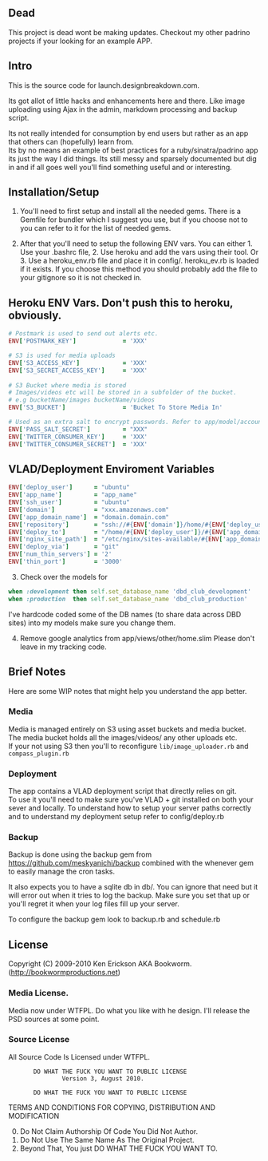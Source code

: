 ## Dead
This project is dead wont be making updates.
Checkout my other padrino projects if your looking for an example APP.          

## Intro

This is the source code for launch.designbreakdown.com.   

Its got allot of little hacks and enhancements here and there. 
Like image uploading using Ajax in the admin, markdown processing and backup script.

Its not really intended for consumption by end users but rather as an app that others can (hopefully) learn from.   
Its by no means an example of best practices for a ruby/sinatra/padrino app its just the way I did things.
Its still messy and sparsely documented but dig in and if all goes well you'll find something useful and or interesting. 

## Installation/Setup

1. You'll need to first setup and install all the needed gems. 
  There is a Gemfile for bundler which I suggest you use, but if you choose not to you can refer to it for the list of needed gems.

2. After that you'll need to setup the following ENV vars.
  You can either 1. Use your .bashrc file, 2. Use heroku and add the vars using their tool.
  Or 3. Use a heroku_env.rb file and place it in config/. heroku_ev.rb is loaded if it exists. 
  If you choose this method you should probably add the file to your gitignore so it is not checked in.
  
  ## Heroku ENV Vars. Don't push this to heroku, obviously.    
  
  ```ruby     
  # Postmark is used to send out alerts etc.
  ENV['POSTMARK_KEY']             = 'XXX'

  # S3 is used for media uploads
  ENV['S3_ACCESS_KEY']            = 'XXX'
  ENV['S3_SECRET_ACCESS_KEY']     = 'XXX'   
    
  # S3 Bucket where media is stored   
  # Images/videos etc will be stored in a subfolder of the bucket.
  # e.g bucketName/images bucketName/videos 
  ENV['S3_BUCKET']                = 'Bucket To Store Media In'

  # Used as an extra salt to encrypt passwords. Refer to app/model/account.rb
  ENV['PASS_SALT_SECRET']         = "XXX"  
  ENV['TWITTER_CONSUMER_KEY']     = 'XXX'   
  ENV['TWITTER_CONSUMER_SECRET']  = 'XXX' 
  ```

  ## VLAD/Deployment Enviroment Variables    
  
  ```ruby
  ENV['deploy_user']      = "ubuntu"
  ENV['app_name']         = "app_name" 
  ENV['ssh_user']         = "ubuntu" 
  ENV['domain']           = "xxx.amazonaws.com" 
  ENV['app_domain_name']  = "domain.domain.com"
  ENV['repository']       = "ssh://#{ENV['domain']}/home/#{ENV['deploy_user']}/repos/#{ENV['app_name']}.git"
  ENV['deploy_to']        = "/home/#{ENV['deploy_user']}/#{ENV['app_domain_name']}/#{ENV['app_name']}"     
  ENV['nginx_site_path']  = "/etc/nginx/sites-available/#{ENV['app_domain_name']}"
  ENV['deploy_via']       = "git"    
  ENV['num_thin_servers'] = '2' 
  ENV['thin_port']        = '3000'    
  ```  

3. Check over the models for 
  ```ruby
  when :development then self.set_database_name 'dbd_club_development'
  when :production  then self.set_database_name 'dbd_club_production'     
  ```    
  I've hardcode coded some of the DB names (to share data across DBD sites) into my models make sure you change them.       

4. Remove google analytics from app/views/other/home.slim
   Please don't leave in my tracking code.     
   
## Brief Notes  

Here are some WIP notes that might help you understand the app better.     

### Media            

Media is managed entirely on S3 using asset buckets and media bucket. 
The media bucket holds all the images/videos/ any other uploads etc.  
If your not using S3 then you'll to reconfigure
`lib/image_uploader.rb`
and           
`compass_plugin.rb`

### Deployment                       

The app contains a VLAD deployment script that directly relies on git.   
To use it you'll need to make sure you've VLAD + git installed on both your sever and locally.
To understand how to setup your server paths correctly and to understand my deployment setup refer to config/deploy.rb

### Backup

Backup is done using the backup gem from https://github.com/meskyanichi/backup combined with the whenever gem to easily manage the cron tasks.

It also expects you to have a sqlite db in db/.
You can ignore that need but it will error out when it tries to log the backup.
Make sure you set that up or you'll regret it when your log files fill up your server.   

To configure the backup gem look to backup.rb and schedule.rb

## License

Copyright (C) 2009-2010 Ken Erickson AKA Bookworm. (http://bookwormproductions.net)

### Media License.    
Media now under WTFPL. Do what you like with he design. I'll release the PSD sources at some point.

### Source License
All Source Code Is Licensed under WTFPL.

           DO WHAT THE FUCK YOU WANT TO PUBLIC LICENSE
                   Version 3, August 2010. 
 
           DO WHAT THE FUCK YOU WANT TO PUBLIC LICENSE
  TERMS AND CONDITIONS FOR COPYING, DISTRIBUTION AND MODIFICATION
 
  0. Do Not Claim Authorship Of Code You Did Not Author.
  1. Do Not Use The Same Name As The Original Project.
  2. Beyond That, You just DO WHAT THE FUCK YOU WANT TO.